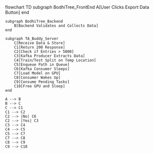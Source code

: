 flowchart TD
    subgraph BodhiTree_FrontEnd
        A[User Clicks Export Data Button]
    end
    
    subgraph BodhiTree_Backend
        B[Backend Validates and Collects Data]
    end
    
    subgraph TA_Buddy_Server
        C[Receive Data & Store]
        C1[Return 200 Response]
        C2[Check if Entries > 5000]
        C3[Kafka Producer Extracts Data]
        C4[Train/Test Split on Temp Location]
        C5[Enqueue Path in Queue]
        C6[Kafka Consumer Sleeps]
        C7[Load Model on GPU]
        C8[Consumer Wakes Up]
        C9[Consume Pending Tasks]
        C10[Free GPU and Sleep]
    end

    A --> B
    B --> C
    C --> C1
    C1 --> C2
    C2 --> |No| C6
    C2 --> |Yes| C3
    C3 --> C4
    C4 --> C5
    C5 --> C7
    C7 --> C8
    C8 --> C9
    C9 --> C10
